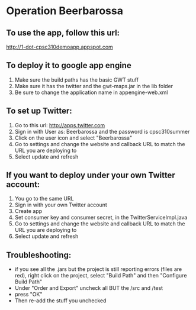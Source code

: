 Operation Beerbarossa
=====================

## To use the app, follow this url:
http://1-dot-cpsc310demoapp.appspot.com

## To deploy it to google app engine

1.  Make sure the build paths has the basic GWT stuff
2.  Make sure it has the twitter and the gwt-maps.jar in the
    lib folder
3.  Be sure to change the application name in
    appengine-web.xml


## To set up Twitter:

1. Go to this url:   http://apps.twitter.com
2. Sign in with User as:  Beerbarossa and the password is
   cpsc310summer
3. Click on the user icon and select "Beerbarossa"
4. Go to settings and change the website and callback URL to
   match the URL you are deploying to
5. Select update and refresh

## If you want to deploy under your own Twitter account:
1. You go to the same URL
2. Sign in with your own Twitter account
3. Create app
4. Set consumer key and consumer secret, in the
   TwitterServiceImpl.java
5. Go to settings and change the website and callback URL to
   match the URL you are deploying to
6. Select update and refresh

## Troubleshooting:

- if you see all the .jars but the project is still
reporting errors (files are red), right click on the
project, select "Build Path" and then "Configure Build Path"
- Under "Order and Export" uncheck all BUT the /src and
/test
- press "OK"
- Then re-add the stuff you unchecked
